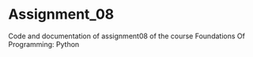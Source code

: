 # Assignment_08
Code and documentation of assignment08 of the course Foundations Of Programming: Python 
